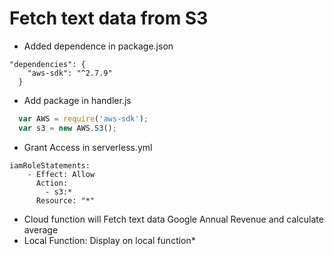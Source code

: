 # Fetch text data from S3

* Added dependence in package.json
```
"dependencies": {
    "aws-sdk": "^2.7.9"
  }
```
* Add package in handler.js
```js
  var AWS = require('aws-sdk');
  var s3 = new AWS.S3();
```
* Grant Access in serverless.yml
```
iamRoleStatements:
    - Effect: Allow
      Action:
        - s3:*
      Resource: "*"
```
* Cloud function will Fetch text data Google Annual Revenue and calculate average
* Local Function: Display on local function*
